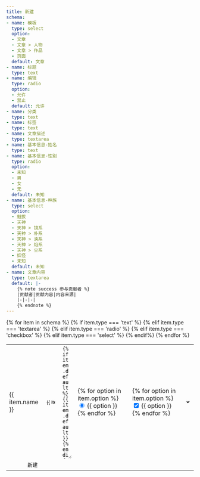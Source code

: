 ```yaml
---
title: 新建
schema:
- name: 模板
  type: select
  option:
  - 文章
  - 文章 > 人物
  - 文章 > 作品
  - 页面
  default: 文章
- name: 标题
  type: text
- name: 编辑
  type: radio
  option:
  - 允许
  - 禁止
  default: 允许
- name: 分类
  type: text
- name: 标签
  type: text
- name: 文章描述
  type: textarea
- name: 基本信息-姓名
  type: text
- name: 基本信息-性别
  type: radio
  option:
  - 未知
  - 男
  - 女
  - 无
  default: 未知
- name: 基本信息-种族
  type: select
  option:
  - 魁拔
  - 天神
  - 天神 > 镜系
  - 天神 > 朴系
  - 天神 > 泱系
  - 天神 > 焰系
  - 天神 > 尘系
  - 妖怪
  - 未知
  default: 未知
- name: 文章内容
  type: textarea
  default: |-
    {% note success 参与贡献者 %}
    |贡献者|贡献内容|内容来源|
    |-|-|-|
    {% endnote %}
---
```

<form id="new" action="worker" method="POST">
  <table>
    <tbody>
      {% for item in schema %}
      <tr>
        <td>{{ item.name }}</td>
        {% if item.type === 'text' %}
          <td><input type="text" name="{{ item.name }}"{% if item.default %} value="{{ item.default }}"{% endif%}></td>
        {% elif item.type === 'textarea' %}
          <td><textarea name="{{ item.name }}" rows="20">{% if item.default %}{{ item.default }}{% endif%}</textarea></td>
        {% elif item.type === 'radio' %}
          <td>
            {% for option in item.option %}
            <label>
              <input type="radio" name="{{ item.name }}" value="{{ option }}"{% if item.default and item.default == option %} checked="true"{% endif%}>
              {{ option }}
            </label>
            {% endfor %}
          </td>
        {% elif item.type === 'checkbox' %}
          <td>
            {% for option in item.option %}
            <label>
              <input type="checkbox" name="{{ item.name }}" value="{{ option }}"{% if item.default and item.default.indexOf(option) != -1 %} checked="true"{% endif%}>
              {{ option }}
            </label>
            {% endfor %}
          </td>
        {% elif item.type === 'select' %}
          <td>
            <select name="{{ item.name }}">
            {% for option in item.option %}
              <option value="{{ option }}"{% if item.default and item.default == option %} selected="true"{% endif%}>{{ option }}</option>
            {% endfor %}
            </select>
          </td>
        {% endif%}
      </tr>
      {% endfor %}
      <tr>
        <td colspan="2"><input type="submit" value="新建"></td>
      </tr>
    </tbody>
  </table>
</form>

<style>
  #new td[colspan="2"] {
    text-align: center;
  }
  #new td > * {
    border: 0;
    outline: 0;
    width: 100% !important;
    background: #00000000;
    background: transparent;
  }
</style>